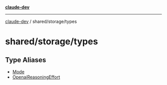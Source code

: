 [**claude-dev**](../../../README.md)

***

[claude-dev](../../../README.md) / shared/storage/types

# shared/storage/types

## Type Aliases

- [Mode](type-aliases/Mode.md)
- [OpenaiReasoningEffort](type-aliases/OpenaiReasoningEffort.md)
